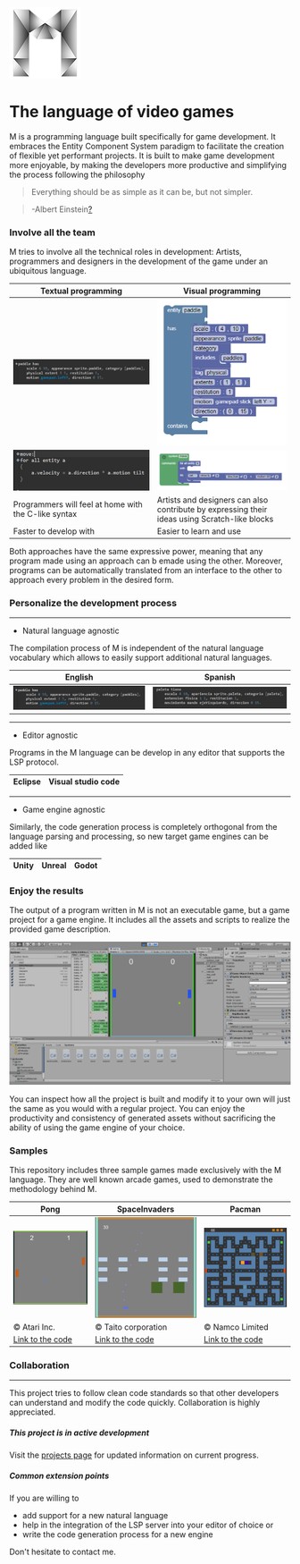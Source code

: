 [logo]: https://github.com/martin-azpillaga/M/blob/master/Source/games.minim.parent/games.minim.product/icons/app128.png "Logo"
[visualEntityEnglish]: https://github.com/martin-azpillaga/M/blob/master/Documentation/Visual_English.PNG
[visualSystemEnglish]: https://github.com/martin-azpillaga/M/blob/master/Documentation/Visual_System.PNG
[textualEntityEnglish]: https://github.com/martin-azpillaga/M/blob/master/Documentation/Textual_English.PNG
[textualSystemEnglish]: https://github.com/martin-azpillaga/M/blob/master/Documentation/TextualSystem_English.PNG
[textualEntitySpanish]: https://github.com/martin-azpillaga/M/blob/master/Documentation/Textual_Spanish.PNG
[visualEntitySpanish]: https://github.com/martin-azpillaga/M/blob/master/Documentation/Visual_Spanish.PNG
[pacman]: https://github.com/martin-azpillaga/M/blob/master/Documentation/Pacman.PNG
[pong]: https://github.com/martin-azpillaga/M/blob/master/Documentation/Pong.PNG
[spaceInvaders]: https://github.com/martin-azpillaga/M/blob/master/Documentation/SpaceInvaders.PNG
[eclipseLogo]: https://www.macupdate.com/images/icons256/11662.png
[vscodeLogo]: https://cf.mastohost.com/v1/AUTH_91eb37814936490c95da7b85993cc2ff/fosstodon/custom_emojis/images/000/046/192/static/33ed6562f1f97c3a.png
[unityProject]:https://github.com/martin-azpillaga/M/blob/master/Documentation/UnityProject.PNG
![M logo][logo]
# The language of video games
M is a programming language built specifically for game development. It embraces the Entity Component System paradigm to facilitate the creation of flexible yet performant projects. It is built to make game development more enjoyable, by making the developers more productive and simplifying the process following the philosophy

> Everything should be as simple as it can be, but not simpler.

>-Albert Einstein[?](https://quoteinvestigator.com/2011/05/13/einstein-simple/)

### Involve all the team
M tries to involve all the technical roles in development: Artists, programmers and designers in the development of the game under an ubiquitous language.

Textual programming | Visual programming
--- | ---
![Textual programming][textualEntityEnglish] | ![VisualProgramming][visualEntityEnglish]
![Textual system][textualSystemEnglish] | ![VisualSystem][visualSystemEnglish]
Programmers will feel at home with the C-like syntax | Artists and designers can also contribute by expressing their ideas using Scratch-like blocks
Faster to develop with | Easier to learn and use

Both approaches have the same expressive power, meaning that any program made using an approach can b emade using the other. Moreover, programs can be automatically translated from an interface to the other to approach every problem in the desired form.

### Personalize the development process
___
* Natural language agnostic

The compilation process of M is independent of the natural language vocabulary which allows to easily support additional natural languages.

English | Spanish
--- | ---
![English code][textualEntityEnglish] | ![Spanish code][textualEntitySpanish]

___

* Editor agnostic

Programs in the M language can be develop in any editor that supports the LSP protocol.

Eclipse | Visual studio code
--- | ---

___

* Game engine agnostic

Similarly, the code generation process is completely orthogonal from the language parsing and processing, so new target game engines can be added like

Unity | Unreal | Godot
--- | --- | ---

### Enjoy the results

The output of a program written in M is not an executable game, but a game project for a game engine. It includes all the assets and scripts to realize the provided game description. 

![Unity project][unityProject]

You can inspect how all the project is built and modify it to your own will just the same as you would with a regular project. You can enjoy the productivity and consistency of generated assets without sacrificing the ability of using the game engine of your choice.

### Samples

This repository includes three sample games made exclusively with the M language. They are well known arcade games, used to demonstrate the methodology behind M.

Pong | SpaceInvaders | Pacman
--- | --- | ---
![Pong][pong] | ![Space Invaders][spaceInvaders] | ![Pacman][pacman]
&copy; Atari Inc. | &copy; Taito corporation | &copy; Namco Limited
[Link to the code](https://github.com/martin-azpillaga/M/blob/master/Samples/Pong/Main.m) | [Link to the code](https://github.com/martin-azpillaga/M/blob/master/Samples/SpaceInvaders/Main.m) | [Link to the code](https://github.com/martin-azpillaga/M/blob/master/Samples/Pacman/Main.m)


### Collaboration
___
This project tries to follow clean code standards so that other developers can understand and modify the code quickly. Collaboration is highly appreciated.
##### This project is in active development
Visit the [projects page](https://github.com/martin-azpillaga/M/projects) for updated information on current progress.
##### Common extension points

If you are willing to 
* add support for a new natural language
* help in the integration of the LSP server into your editor of choice or 
* write the code generation process for a new engine

Don't hesitate to contact me.

